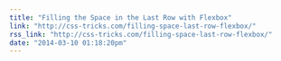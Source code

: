 ```yaml
---
title: "Filling the Space in the Last Row with Flexbox"
link: "http://css-tricks.com/filling-space-last-row-flexbox/"
rss_link: "http://css-tricks.com/filling-space-last-row-flexbox/"
date: "2014-03-10 01:18:20pm"
---
```

